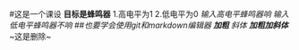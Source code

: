 #这是一个课设
**目标是蜂鸣器**
1.高电平为1
2.低电平为0
*输入高电平蜂鸣器响
*输入低电平蜂鸣器不响
##也要学会使用git和markdown编辑器
**加粗**
_斜体_**
_**加粗加斜体**_
~这是删除~
